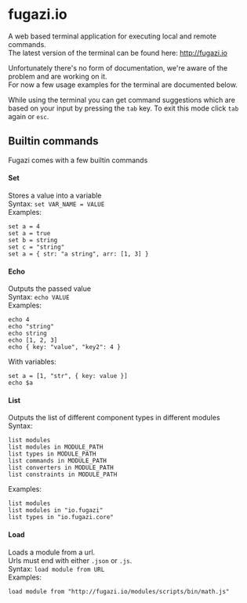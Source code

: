 # fugazi.io 

A web based terminal application for executing local and remote commands.  
The latest version of the terminal can be found here: http://fugazi.io

Unfortunately there's no form of documentation, we're aware of the problem and are working on it.  
For now a few usage examples for the terminal are documented below.

While using the terminal you can get command suggestions which are based on your input by pressing the `tab` key. To exit this mode click `tab` again or `esc`.

## Builtin commands
Fugazi comes with a few builtin commands

#### Set
Stores a value into a variable  
Syntax: `set VAR_NAME = VALUE`  
Examples:
```
set a = 4
set a = true
set b = string
set c = "string"
set a = { str: "a string", arr: [1, 3] }
```

#### Echo
Outputs the passed value  
Syntax: `echo VALUE`  
Examples:
```
echo 4
echo "string"
echo string
echo [1, 2, 3]
echo { key: "value", "key2": 4 }
```
With variables:
```
set a = [1, "str", { key: value }]
echo $a
```

#### List
Outputs the list of different component types in different modules  
Syntax:
```
list modules
list modules in MODULE_PATH
list types in MODULE_PATH
list commands in MODULE_PATH
list converters in MODULE_PATH
list constraints in MODULE_PATH
```
Examples:
```
list modules
list modules in "io.fugazi"
list types in "io.fugazi.core"
```

#### Load
Loads a module from a url.  
Urls must end with either `.json` or `.js`.  
Syntax: `load module from URL`  
Examples:
```
load module from "http://fugazi.io/modules/scripts/bin/math.js"
```
